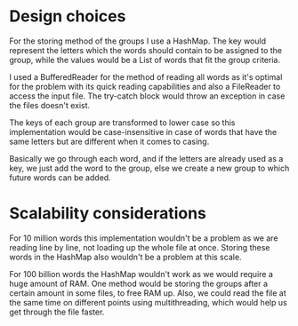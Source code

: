 # Design choices
For the storing method of the groups I use a HashMap. The key would represent the letters which the words should contain 
to be assigned to the group, while the values would be a List of words that fit the group criteria. 

I used a BufferedReader
for the method of reading all words as it's optimal for the problem with its quick reading capabilities and also a FileReader
to access the input file. The try-catch block would throw an exception in case the files doesn't exist.

The keys of each group are transformed to lower case so this implementation would be case-insensitive in case of words that 
have the same letters but are different when it comes to casing.


Basically we go through each word, and if the letters are already used as a key, we just add the word to  the group, else 
we create a new group to which future words can be added.
# Scalability considerations
For 10 million words this implementation wouldn't be a problem as we are reading line by line, not loading up the whole 
file at once. Storing these words in the HashMap also wouldn't be a problem at this scale.

For 100 billion words the HashMap wouldn't work as we would require a huge amount of RAM. One method would be storing 
the groups after a certain amount in some files, to free RAM up. Also, we could read the file at the same time on different
points using multithreading, which would help us get through the file faster.
